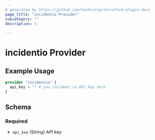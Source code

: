 ```yaml
---
# generated by https://github.com/hashicorp/terraform-plugin-docs
page_title: "incidentio Provider"
subcategory: ""
description: |-
  
---
```


# incidentio Provider



## Example Usage

```terraform
provider "incidentio" {
  api_key = "" # you incident.io API key here
}
```

<!-- schema generated by tfplugindocs -->
## Schema

### Required

- `api_key` (String) API key
